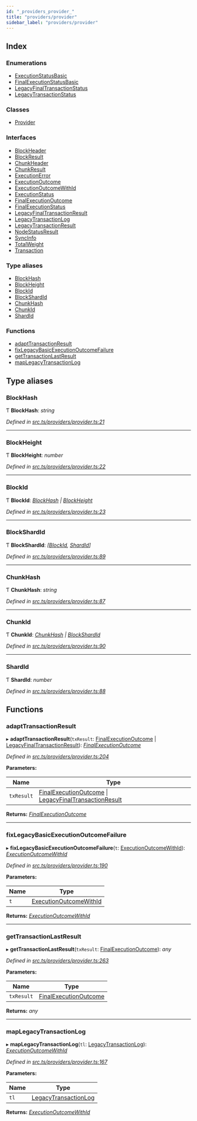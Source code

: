 ```yaml
---
id: "_providers_provider_"
title: "providers/provider"
sidebar_label: "providers/provider"
---
```


## Index

### Enumerations

* [ExecutionStatusBasic](../enums/_providers_provider_.executionstatusbasic.md)
* [FinalExecutionStatusBasic](../enums/_providers_provider_.finalexecutionstatusbasic.md)
* [LegacyFinalTransactionStatus](../enums/_providers_provider_.legacyfinaltransactionstatus.md)
* [LegacyTransactionStatus](../enums/_providers_provider_.legacytransactionstatus.md)

### Classes

* [Provider](../classes/_providers_provider_.provider.md)

### Interfaces

* [BlockHeader](../interfaces/_providers_provider_.blockheader.md)
* [BlockResult](../interfaces/_providers_provider_.blockresult.md)
* [ChunkHeader](../interfaces/_providers_provider_.chunkheader.md)
* [ChunkResult](../interfaces/_providers_provider_.chunkresult.md)
* [ExecutionError](../interfaces/_providers_provider_.executionerror.md)
* [ExecutionOutcome](../interfaces/_providers_provider_.executionoutcome.md)
* [ExecutionOutcomeWithId](../interfaces/_providers_provider_.executionoutcomewithid.md)
* [ExecutionStatus](../interfaces/_providers_provider_.executionstatus.md)
* [FinalExecutionOutcome](../interfaces/_providers_provider_.finalexecutionoutcome.md)
* [FinalExecutionStatus](../interfaces/_providers_provider_.finalexecutionstatus.md)
* [LegacyFinalTransactionResult](../interfaces/_providers_provider_.legacyfinaltransactionresult.md)
* [LegacyTransactionLog](../interfaces/_providers_provider_.legacytransactionlog.md)
* [LegacyTransactionResult](../interfaces/_providers_provider_.legacytransactionresult.md)
* [NodeStatusResult](../interfaces/_providers_provider_.nodestatusresult.md)
* [SyncInfo](../interfaces/_providers_provider_.syncinfo.md)
* [TotalWeight](../interfaces/_providers_provider_.totalweight.md)
* [Transaction](../interfaces/_providers_provider_.transaction.md)

### Type aliases

* [BlockHash](_providers_provider_.md#blockhash)
* [BlockHeight](_providers_provider_.md#blockheight)
* [BlockId](_providers_provider_.md#blockid)
* [BlockShardId](_providers_provider_.md#blockshardid)
* [ChunkHash](_providers_provider_.md#chunkhash)
* [ChunkId](_providers_provider_.md#chunkid)
* [ShardId](_providers_provider_.md#shardid)

### Functions

* [adaptTransactionResult](_providers_provider_.md#adapttransactionresult)
* [fixLegacyBasicExecutionOutcomeFailure](_providers_provider_.md#fixlegacybasicexecutionoutcomefailure)
* [getTransactionLastResult](_providers_provider_.md#gettransactionlastresult)
* [mapLegacyTransactionLog](_providers_provider_.md#maplegacytransactionlog)

## Type aliases

###  BlockHash

Ƭ **BlockHash**: *string*

*Defined in [src.ts/providers/provider.ts:21](https://github.com/nearprotocol/nearlib/blob/a71bd4f/src.ts/providers/provider.ts#L21)*

___

###  BlockHeight

Ƭ **BlockHeight**: *number*

*Defined in [src.ts/providers/provider.ts:22](https://github.com/nearprotocol/nearlib/blob/a71bd4f/src.ts/providers/provider.ts#L22)*

___

###  BlockId

Ƭ **BlockId**: *[BlockHash](_providers_provider_.md#blockhash) | [BlockHeight](_providers_provider_.md#blockheight)*

*Defined in [src.ts/providers/provider.ts:23](https://github.com/nearprotocol/nearlib/blob/a71bd4f/src.ts/providers/provider.ts#L23)*

___

###  BlockShardId

Ƭ **BlockShardId**: *[[BlockId](_providers_provider_.md#blockid), [ShardId](_providers_provider_.md#shardid)]*

*Defined in [src.ts/providers/provider.ts:89](https://github.com/nearprotocol/nearlib/blob/a71bd4f/src.ts/providers/provider.ts#L89)*

___

###  ChunkHash

Ƭ **ChunkHash**: *string*

*Defined in [src.ts/providers/provider.ts:87](https://github.com/nearprotocol/nearlib/blob/a71bd4f/src.ts/providers/provider.ts#L87)*

___

###  ChunkId

Ƭ **ChunkId**: *[ChunkHash](_providers_provider_.md#chunkhash) | [BlockShardId](_providers_provider_.md#blockshardid)*

*Defined in [src.ts/providers/provider.ts:90](https://github.com/nearprotocol/nearlib/blob/a71bd4f/src.ts/providers/provider.ts#L90)*

___

###  ShardId

Ƭ **ShardId**: *number*

*Defined in [src.ts/providers/provider.ts:88](https://github.com/nearprotocol/nearlib/blob/a71bd4f/src.ts/providers/provider.ts#L88)*

## Functions

###  adaptTransactionResult

▸ **adaptTransactionResult**(`txResult`: [FinalExecutionOutcome](../interfaces/_providers_provider_.finalexecutionoutcome.md) | [LegacyFinalTransactionResult](../interfaces/_providers_provider_.legacyfinaltransactionresult.md)): *[FinalExecutionOutcome](../interfaces/_providers_provider_.finalexecutionoutcome.md)*

*Defined in [src.ts/providers/provider.ts:204](https://github.com/nearprotocol/nearlib/blob/a71bd4f/src.ts/providers/provider.ts#L204)*

**Parameters:**

Name | Type |
------ | ------ |
`txResult` | [FinalExecutionOutcome](../interfaces/_providers_provider_.finalexecutionoutcome.md) &#124; [LegacyFinalTransactionResult](../interfaces/_providers_provider_.legacyfinaltransactionresult.md) |

**Returns:** *[FinalExecutionOutcome](../interfaces/_providers_provider_.finalexecutionoutcome.md)*

___

###  fixLegacyBasicExecutionOutcomeFailure

▸ **fixLegacyBasicExecutionOutcomeFailure**(`t`: [ExecutionOutcomeWithId](../interfaces/_providers_provider_.executionoutcomewithid.md)): *[ExecutionOutcomeWithId](../interfaces/_providers_provider_.executionoutcomewithid.md)*

*Defined in [src.ts/providers/provider.ts:190](https://github.com/nearprotocol/nearlib/blob/a71bd4f/src.ts/providers/provider.ts#L190)*

**Parameters:**

Name | Type |
------ | ------ |
`t` | [ExecutionOutcomeWithId](../interfaces/_providers_provider_.executionoutcomewithid.md) |

**Returns:** *[ExecutionOutcomeWithId](../interfaces/_providers_provider_.executionoutcomewithid.md)*

___

###  getTransactionLastResult

▸ **getTransactionLastResult**(`txResult`: [FinalExecutionOutcome](../interfaces/_providers_provider_.finalexecutionoutcome.md)): *any*

*Defined in [src.ts/providers/provider.ts:263](https://github.com/nearprotocol/nearlib/blob/a71bd4f/src.ts/providers/provider.ts#L263)*

**Parameters:**

Name | Type |
------ | ------ |
`txResult` | [FinalExecutionOutcome](../interfaces/_providers_provider_.finalexecutionoutcome.md) |

**Returns:** *any*

___

###  mapLegacyTransactionLog

▸ **mapLegacyTransactionLog**(`tl`: [LegacyTransactionLog](../interfaces/_providers_provider_.legacytransactionlog.md)): *[ExecutionOutcomeWithId](../interfaces/_providers_provider_.executionoutcomewithid.md)*

*Defined in [src.ts/providers/provider.ts:167](https://github.com/nearprotocol/nearlib/blob/a71bd4f/src.ts/providers/provider.ts#L167)*

**Parameters:**

Name | Type |
------ | ------ |
`tl` | [LegacyTransactionLog](../interfaces/_providers_provider_.legacytransactionlog.md) |

**Returns:** *[ExecutionOutcomeWithId](../interfaces/_providers_provider_.executionoutcomewithid.md)*

